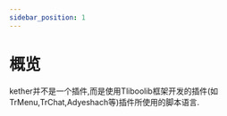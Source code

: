 ```yaml
---
sidebar_position: 1
---
```


# 概览

kether并不是一个插件,而是使用Tliboolib框架开发的插件(如TrMenu,TrChat,Adyeshach等)插件所使用的脚本语言.